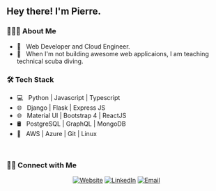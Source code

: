 <h2> Hey there! I'm Pierre.</h2>

<h3> 👨🏻‍💻 About Me </h3>

- 💼 &nbsp; Web Developer and Cloud Engineer.
- 🐠 &nbsp; When I'm not building awesome web applicaions, I am teaching technical scuba diving.

<h3>🛠 Tech Stack</h3>

- 💻 &nbsp; Python | Javascript | Typescript
- 🌐 &nbsp; Django | Flask | Express JS
- 🌐 &nbsp; Material UI | Bootstrap 4 | ReactJS
- 🛢 &nbsp; PostgreSQL | GraphQL | MongoDB
- 🔧 &nbsp; AWS | Azure | Git | Linux 

<br/>

<h3> 🤝🏻 Connect with Me </h3>

<p align="center">
<a href="https://www.subaquatic-pierre.com/"><img alt="Website" src="https://img.shields.io/badge/:-www.subaquatic--pierre.com-blue?style=flat-square?logoWidth=70&logo=google-chrome"></a>
<a href="https://www.linkedin.com/in/pierre-du-toit-b66193a1/"><img alt="LinkedIn" src="https://img.shields.io/badge/:-Pierre du Toit-blue?style=flat-square&logo=linkedin"></a>
<a href="mailto:subaquatic-pierre@gmail.com"><img alt="Email" src="https://img.shields.io/badge/:-subaquatic--pierre@gmail.com-blue?style=flat-square&logo=gmail"></a>
</p>
